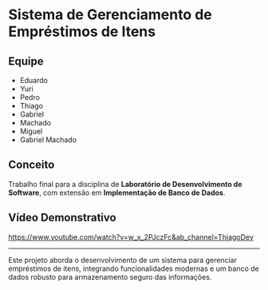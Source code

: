 # Sistema de Gerenciamento de Empréstimos de Itens

## Equipe
- Eduardo
- Yuri
- Pedro
- Thiago
- Gabriel
- Machado
- Miguel
- Gabriel Machado

## Conceito
Trabalho final para a disciplina de **Laboratório de Desenvolvimento de Software**, com extensão em **Implementação de Banco de Dados**.

## Vídeo Demonstrativo
https://www.youtube.com/watch?v=w_x_2PJczFc&ab_channel=ThiagoDev

---

Este projeto aborda o desenvolvimento de um sistema para gerenciar empréstimos de itens, integrando funcionalidades modernas e um banco de dados robusto para armazenamento seguro das informações.


